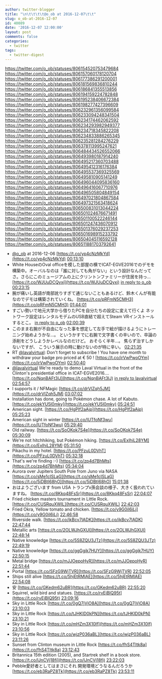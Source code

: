```yaml
---
author: twitter-blogger
title: "\n\t\t\t\t@o_ob at 2016-12-07\t\t"
slug: o_ob-at-2016-12-07
id: 40089
date: '2016-12-07 12:00:00'
layout: post
comments: false
categories:
  - twitter
tags:
  - twitter-digest
---
```


https://twitter.com/o_ob/statuses/806154520753479684 https://twitter.com/o_ob/statuses/806157060178120704 https://twitter.com/o_ob/statuses/806177386291200001 https://twitter.com/o_ob/statuses/806181569836810244 https://twitter.com/o_ob/statuses/806186841355513856 https://twitter.com/o_ob/statuses/806194159224782848 https://twitter.com/o_ob/statuses/806195238406672384 https://twitter.com/o_ob/statuses/806198277427396609 https://twitter.com/o_ob/statuses/806232961356099584 https://twitter.com/o_ob/statuses/806233094248341504 https://twitter.com/o_ob/statuses/806234174462062592 https://twitter.com/o_ob/statuses/806234293982949377 https://twitter.com/o_ob/statuses/806234718345822208 https://twitter.com/o_ob/statuses/806234833886265345 https://twitter.com/o_ob/statuses/806235281284276229 https://twitter.com/o_ob/statuses/806378113995247621 https://twitter.com/o_ob/statuses/806484434526552066 https://twitter.com/o_ob/statuses/806493980187914240 https://twitter.com/o_ob/statuses/806495217360703488 https://twitter.com/o_ob/statuses/806495412316176384 https://twitter.com/o_ob/statuses/806495537369325569 https://twitter.com/o_ob/statuses/806495810905141249 https://twitter.com/o_ob/statuses/806496044095836160 https://twitter.com/o_ob/statuses/806496416067710976 https://twitter.com/o_ob/statuses/806496505804849154 https://twitter.com/o_ob/statuses/806497021804867584 https://twitter.com/o_ob/statuses/806497321563418624 https://twitter.com/o_ob/statuses/806500831013044224 https://twitter.com/o_ob/statuses/806501024676671491 https://twitter.com/o_ob/statuses/806501100522246144 https://twitter.com/o_ob/statuses/806501247436070912 https://twitter.com/o_ob/statuses/806501376029237253 https://twitter.com/o_ob/statuses/806501698915233792 https://twitter.com/o_ob/statuses/806504045116592128 https://twitter.com/o_ob/statuses/806511881703792641  

*   [@o_ob](https://twitter.com/o_ob) at 2016-12-06 [https://t.co/yp4cNzMkYd](https://t.co/yp4cNzMkYd) [00:13:10](https://twitter.com/o_ob/statuses/806154520753479684)
*   White HouseのOval officeを模した部屋の横でICAT-EGVE2016でのデモを構築中。オーバルなのは「誰に対しても角がない」という設計なんだってさ。さらにこのミュージアムの上にクリントンファミリーが住居を持っ… [https://t.co/WJUuDCQyxi](https://t.co/WJUuDCQyxi) [in reply to o_ob](https://twitter.com/o_ob/statuses/806150611196592128) [00:23:15](https://twitter.com/o_ob/statuses/806157060178120704)
*   腕が痛いし英語が南部訛りすぎて通じないこともあるけど、鈴木くんが有能なのでデモは構築されていくね。 [https://t.co/pRFmN5CMH3](https://t.co/pRFmN5CMH3) [01:44:01](https://twitter.com/o_ob/statuses/806177386291200001)
*   すごい勢いで地元大学から借りたPCを自分たちの設定に変えて行くよ ネットワーク設定はレンタルモデムのUSB直結で超えてSteam VRインストールするとこ。 [in reply to o_ob](https://twitter.com/o_ob/statuses/806177386291200001) [02:00:39](https://twitter.com/o_ob/statuses/806181569836810244)
*   このまま右腕が不自由になった事を想定して左手で絵が描けるようにトレーニング始めようかな...。 というかすでに右腕で文字書くの辛いので、卒論の添削をどうしようかレベルなのだけど。 おそらく半年...。 焦らず治すしかないですが、 こういう展示の時に動けないのが特に辛い。 [02:21:35](https://twitter.com/o_ob/statuses/806186841355513856)
*   RT [@lavalvirtual](https://twitter.com/lavalvirtual): Don't forget to subscribe ! You have one month to withdraw your badge pro priced at € 50 ! [https://t.co/irVwPwoOYm](https://t.co/irVwPwoOYm) [02:50:40](https://twitter.com/o_ob/statuses/806194159224782848)
*   [@lavalvirtual](https://twitter.com/lavalvirtual) We're ready to demo Laval Virtual in the front of the Clinton's presidential office in ICAT-EGVE2016.… [https://t.co/NqnBAFt3lJ](https://t.co/NqnBAFt3lJ) [in reply to lavalvirtual](https://twitter.com/lavalvirtual/statuses/804234905647534080) [02:54:57](https://twitter.com/o_ob/statuses/806195238406672384)
*   I supports it / NFMagic [https://t.co/drVIZqh5JM](https://t.co/drVIZqh5JM) [03:07:02](https://twitter.com/o_ob/statuses/806198277427396609)
*   Installation has done, going to Pokémon chase. A lot of Kabuto. [https://t.co/ekYU5I0mky](https://t.co/ekYU5I0mky) [05:24:51](https://twitter.com/o_ob/statuses/806232961356099584)
*   American sight. [https://t.co/HgPIf2aAjp](https://t.co/HgPIf2aAjp) [05:25:23](https://twitter.com/o_ob/statuses/806233094248341504)
*   American sight in winter [https://t.co/lUTfoNf3wu](https://t.co/lUTfoNf3wu) [05:29:40](https://twitter.com/o_ob/statuses/806234174462062592)
*   Old railway. [https://t.co/SoOKok7S4e](https://t.co/SoOKok7S4e) [05:30:09](https://twitter.com/o_ob/statuses/806234293982949377)
*   We're not hitchhiking, but Pokémon hiking. [https://t.co/ExIhiL28YM](https://t.co/ExIhiL28YM) [05:31:50](https://twitter.com/o_ob/statuses/806234718345822208)
*   Pikachu in my hotel. [https://t.co/PFzuL0DVhT](https://t.co/PFzuL0DVhT) [05:32:18](https://twitter.com/o_ob/statuses/806234833886265345)
*   That's we're finding :-) [https://t.co/zp4d7BhMts](https://t.co/zp4d7BhMts) [05:34:04](https://twitter.com/o_ob/statuses/806235281284276229)
*   Aurora over Jupiters South Pole from Juno via NASA [https://t.co/sMe1cISLaG](https://t.co/sMe1cISLaG) [https://t.co/5iDBtI68hO](https://t.co/5iDBtI68hO) [15:01:38](https://twitter.com/o_ob/statuses/806378113995247621)
*   おはようございます from USA トランプx孫会談の様子、大きく扱われていますね。 [https://t.co/8Kkq48FsSr](https://t.co/8Kkq48FsSr) [22:04:07](https://twitter.com/o_ob/statuses/806484434526552066)
*   Fried chicken masters tournament in Little Rock. [https://t.co/CUSRquXWIL](https://t.co/CUSRquXWIL) [22:42:03](https://twitter.com/o_ob/statuses/806493980187914240)
*   Fried Okra, Yellow tomato and chicken. [https://t.co/y9G0iI6iLj](https://t.co/y9G0iI6iLj) [22:46:58](https://twitter.com/o_ob/statuses/806495217360703488)
*   Riverside walk. [https://t.co/ikBcv7lADK](https://t.co/ikBcv7lADK) [22:47:44](https://twitter.com/o_ob/statuses/806495412316176384)
*   Metallic arts [https://t.co/2OLWJhGXUI](https://t.co/2OLWJhGXUI) [22:48:14](https://twitter.com/o_ob/statuses/806495537369325569)
*   Native knowledge [https://t.co/5S8ZQU3JTz](https://t.co/5S8ZQU3JTz) [22:49:19](https://twitter.com/o_ob/statuses/806495810905141249)
*   Native knowledge [https://t.co/ggGgik7HUY](https://t.co/ggGgik7HUY) [22:50:15](https://twitter.com/o_ob/statuses/806496044095836160)
*   Metal bridge [https://t.co/mJJOepoHyR](https://t.co/mJJOepoHyR) [22:51:44](https://twitter.com/o_ob/statuses/806496416067710976)
*   Portal [https://t.co/SFzG9WjTVR](https://t.co/SFzG9WjTVR) [22:52:05](https://twitter.com/o_ob/statuses/806496505804849154)
*   Ships still alive [https://t.co/5hjEtRMlAE](https://t.co/5hjEtRMlAE) [22:54:08](https://twitter.com/o_ob/statuses/806497021804867584)
*   安 [https://t.co/GKedm62uBR](https://t.co/GKedm62uBR) [22:55:20](https://twitter.com/o_ob/statuses/806497321563418624)
*   Squirrel, wild bird and statues. [https://t.co/rvEjBIQ95t](https://t.co/rvEjBIQ95t) [23:09:16](https://twitter.com/o_ob/statuses/806500831013044224)
*   Sky in Little Rock [https://t.co/0gQ7jVjO8A](https://t.co/0gQ7jVjO8A) [23:10:03](https://twitter.com/o_ob/statuses/806501024676671491)
*   Sky in Little Rock [https://t.co/tJHKID0kPN](https://t.co/tJHKID0kPN) [23:10:21](https://twitter.com/o_ob/statuses/806501100522246144)
*   Sky in Little Rock [https://t.co/mHZm3X10lf](https://t.co/mHZm3X10lf) [23:10:56](https://twitter.com/o_ob/statuses/806501247436070912)
*   Sky in Little Rock [https://t.co/wjzP036aBL](https://t.co/wjzP036aBL) [23:11:26](https://twitter.com/o_ob/statuses/806501376029237253)
*   Sunset from Clinton museum in Little Rock [https://t.co/fhS4TItk8a](https://t.co/fhS4TItk8a) [23:12:43](https://twitter.com/o_ob/statuses/806501698915233792)
*   Britannica 15th edition (2005), and Startrek shelf in a book store. [https://t.co/lJnCVj18fi](https://t.co/lJnCVj18fi) [23:22:03](https://twitter.com/o_ob/statuses/806504045116592128)
*   Pebble愛好者としてはまさにそれ 開発環境どうなるんだろうか [https://t.co/eb3RaPZ8Tk](https://t.co/eb3RaPZ8Tk) [23:53:11](https://twitter.com/o_ob/statuses/806511881703792641)